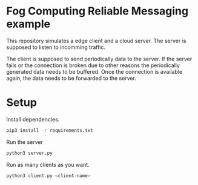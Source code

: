 # Fog Computing Reliable Messaging example

This repository simulates a edge client and a cloud server. The server is supposed to listen to incomming traffic. 

The client is supposed to send periodically data to the server. If the server fails or the connection is broken due to other reasons the periodically generated data needs to be buffered. Once the connection is available again, the data needs to be forwarded to the server.

# Setup

Install dependencies.

```bash
pip3 install -r requirements.txt
```

Run the server

```bash
python3 server.py 
```

Run as many clients as you want.


```bash
python3 client.py <client-name>
```
